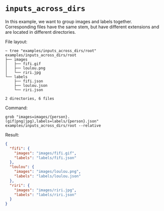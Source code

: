 # `inputs_across_dirs`

In this example, we want to group images and labels together.
Corresponding files have the same stem, but have different extensions and are located in different directories.

File layout:

```
~ tree "examples/inputs_across_dirs/root"
examples/inputs_across_dirs/root
├── images
│   ├── fifi.gif
│   ├── loulou.png
│   └── riri.jpg
└── labels
    ├── fifi.json
    ├── loulou.json
    └── riri.json

2 directories, 6 files
```

Command:

```
grob "images=images/{person}.(gif|png|jpg),labels=labels/{person}.json" examples/inputs_across_dirs/root --relative
```

Result:

```json
{
  "fifi": {
    "images": "images/fifi.gif",
    "labels": "labels/fifi.json"
  },
  "loulou": {
    "images": "images/loulou.png",
    "labels": "labels/loulou.json"
  },
  "riri": {
    "images": "images/riri.jpg",
    "labels": "labels/riri.json"
  }
}
```

